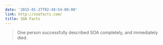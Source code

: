 ```yaml
---
date: '2015-01-27T02:48:54-08:00'
link: http://soafacts.com/
title: SOA Facts
---
```


>One person successfully described SOA completely, and immediately died.
